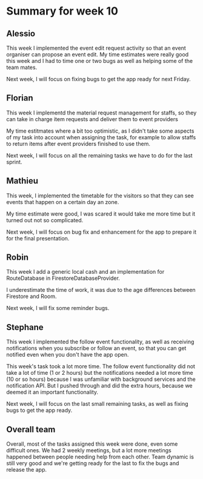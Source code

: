 # Summary for week 10

## Alessio
This week I implemented the event edit request activity so that an event organiser can propose an event edit. My time estimates were really good this week and I had to time one or two bugs as well as helping some of the team mates. 

Next week, I will focus on fixing bugs to get the app ready for next Friday.


## Florian 
This week I implementd the material request management for staffs, so they can take in charge item requests and deliver them to event providers

My time estitmates where a bit too optimistic, as I didn't take some aspects of my task into account when assigning the task, for example to allow staffs to return items after event providers finished to use them.

Next week, I will focus on all the remaining tasks we have to do for the last sprint.

## Mathieu

This week, I implemented the timetable for the visitors so that they can see events that happen on a certain day an zone. 

My time estimate were good, I was scared it would take me more time but it turned out not so complicated.

Next week, I will focus on bug fix and enhancement for the app to prepare it for the final presentation.

## Robin
This week I add a generic local cash and an implementation for RouteDatabase in FirestoreDatabaseProvider.

I underestimate the time of work, it was due to the age differences between Firestore and Room.

Next week, I will fix some reminder bugs.

## Stephane
This week I implemented the follow event functionality, as well as receiving notifications when you 
subscribe or follow an event, so that you can get notified even when you don't have the app open.

This week's task took a lot more time. The follow event functionality did not take a lot of time (1 or 2 hours)
but the notifications needed a lot more time (10 or so hours) because I was unfamiliar with background services
and the notification API. But I pushed through and did the extra hours, because we deemed it an important functionality.

Next week, I will focus on the last small remaining tasks, as well as fixing bugs to get the app ready.

## Overall team
Overall, most of the tasks assigned this week were done, even some difficult ones. We had 2 weekly meetings, 
but a lot more meetings happened between people needing help from each other. Team dynamic is still very good
and we're getting ready for the last to fix the bugs and release the app.